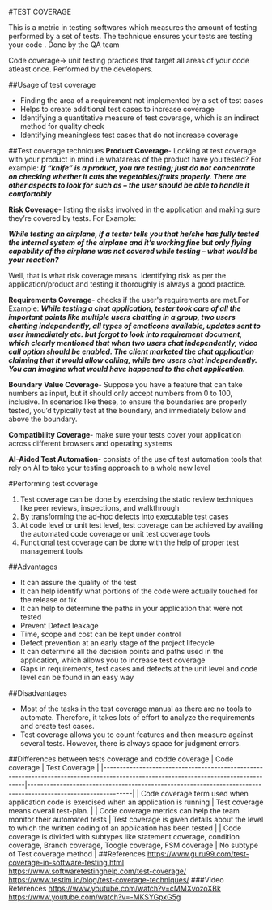 #TEST COVERAGE

This is a metric in testing softwares which measures the amount of testing performed by a set of tests. The technique ensures your tests are testing your code . Done by the QA team

Code coverage-> unit testing practices that target all areas of your code atleast once. Performed by the developers.

##Usage of test coverage
 - Finding the area of a requirement not implemented by a set of test cases
 - Helps to create additional test cases to increase coverage
 - Identifying a quantitative measure of test coverage, which is an indirect method for quality check
 - Identifying meaningless test cases that do not increase coverage

##Test coverage techniques
**Product Coverage**- Looking at test coverage with your product in mind i.e whatareas of the product have you tested? For example:
  ***If “knife” is a product, you are testing; just do not concentrate on checking whether it cuts the vegetables/fruits properly. There are other aspects to look for such as – the user should be able to handle it comfortably***

**Risk Coverage**- listing the risks involved in the application and making sure they’re covered by tests. For Example:
  
  ***While testing an airplane, if a tester tells you that he/she has fully tested the internal system of the airplane and it’s working fine but only flying capability of the airplane was not covered while testing – what would be your reaction?***

Well, that is what risk coverage means. Identifying risk as per the application/product and testing it thoroughly is always a good practice.


**Requirements Coverage**- checks if the user's requirements are met.For Example:
***While testing a chat application, tester took care of all the important points like multiple users chatting in a group, two users chatting independently, all types of emoticons available, updates sent to user immediately etc. but forgot to look into requirement document, which clearly mentioned that when two users chat independently, video call option should be enabled. 
The client marketed the chat application claiming that it would allow calling, while two users chat independently. You can imagine what would have happened to the chat application.***

**Boundary Value Coverage**- Suppose you have a feature that can take numbers as input, but it should only accept numbers from 0 to  100, inclusive. In scenarios like these, to ensure the boundaries are properly tested, you’d typically test at the boundary, and immediately below and above the boundary.

**Compatibility Coverage**- make sure your tests cover your application across different browsers and operating systems

**AI-Aided Test Automation**- consists of the use of test automation tools that rely on AI to take your testing approach to a whole new level


#Performing test coverage
1.  Test coverage can be done by exercising the static review techniques like peer reviews, inspections, and walkthrough
2. By transforming the ad-hoc defects into executable test cases
3.  At code level or unit test level, test coverage can be achieved by availing the automated code coverage or unit test coverage tools
4. Functional test coverage can be done with the help of proper test management tools

##Advantages
- It can assure the quality of the test
- It can help identify what portions of the code were actually touched for the release or fix
- It can help to determine the paths in your application that were not tested
- Prevent Defect leakage
- Time, scope and cost can be kept under control
- Defect prevention at an early stage of the project lifecycle
- It can determine all the decision points and paths used in the application, which allows you to increase test coverage
- Gaps in requirements, test cases and defects at the unit level and code level can be found in an easy way

##Disadvantages
  - Most of the tasks in the test coverage manual as there are no tools to automate. Therefore, it takes lots of effort to  analyze the requirements and create test cases.
   - Test coverage allows you to count features and then measure against several tests. However, there is always space for judgment errors.

##Differences between tests coverage and codde coverage
| Code coverage                                                                                                                      | Test Coverage                                                                                                |
|------------------------------------------------------------------------------------------------------------------------------------|--------------------------------------------------------------------------------------------------------------|
| Code coverage term used when application code is exercised when an application is running                                          | Test coverage means overall test-plan.                                                                       |
| Code coverage metrics can help the team monitor their automated tests                                                              | Test coverage is given details about the level to which the written coding of an application has been tested |
| Code coverage is divided with subtypes like statement coverage, condition coverage, Branch coverage, Toogle coverage, FSM coverage | No subtype of Test coverage method                                                                           |
##References
https://www.guru99.com/test-coverage-in-software-testing.html
https://www.softwaretestinghelp.com/test-coverage/
https://www.testim.io/blog/test-coverage-techniques/
###Video References
https://www.youtube.com/watch?v=cMMXvozoXBk
https://www.youtube.com/watch?v=-MKSYGpxG5g